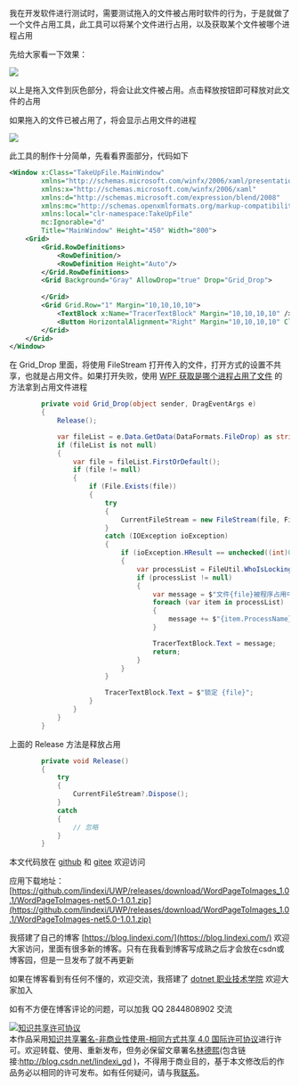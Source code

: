 
我在开发软件进行测试时，需要测试拖入的文件被占用时软件的行为，于是就做了一个文件占用工具，此工具可以将某个文件进行占用，以及获取某个文件被哪个进程占用

<!--more-->


<!-- CreateTime:2021/11/12 19:21:58 -->

<!-- 发布 -->
<!-- 博客 -->

先给大家看一下效果：

<!-- ![](image/WPF 制作一个占用文件的测试工具/WPF 制作一个占用文件的测试工具0.png) -->
![](http://image.acmx.xyz/lindexi%2F202111121923211935.jpg)

以上是拖入文件到灰色部分，将会让此文件被占用。点击释放按钮即可释放对此文件的占用

如果拖入的文件已被占用了，将会显示占用文件的进程

<!-- ![](image/WPF 制作一个占用文件的测试工具/WPF 制作一个占用文件的测试工具1.png) -->

![](http://image.acmx.xyz/lindexi%2F20211112192511185.jpg)

此工具的制作十分简单，先看看界面部分，代码如下

```xml
<Window x:Class="TakeUpFile.MainWindow"
        xmlns="http://schemas.microsoft.com/winfx/2006/xaml/presentation"
        xmlns:x="http://schemas.microsoft.com/winfx/2006/xaml"
        xmlns:d="http://schemas.microsoft.com/expression/blend/2008"
        xmlns:mc="http://schemas.openxmlformats.org/markup-compatibility/2006"
        xmlns:local="clr-namespace:TakeUpFile"
        mc:Ignorable="d"
        Title="MainWindow" Height="450" Width="800">
    <Grid>
        <Grid.RowDefinitions>
            <RowDefinition/>
            <RowDefinition Height="Auto"/>
        </Grid.RowDefinitions>
        <Grid Background="Gray" AllowDrop="true" Drop="Grid_Drop">
            
        </Grid>
        <Grid Grid.Row="1" Margin="10,10,10,10">
            <TextBlock x:Name="TracerTextBlock" Margin="10,10,10,10" />
            <Button HorizontalAlignment="Right" Margin="10,10,10,10" Click="Button_Click">释放</Button>
        </Grid>
    </Grid>
</Window>
```

在 Grid_Drop 里面，将使用 FileStream 打开传入的文件，打开方式的设置不共享，也就是占用文件。如果打开失败，使用 [WPF 获取是哪个进程占用了文件](https://blog.lindexi.com/post/WPF-%E8%8E%B7%E5%8F%96%E6%98%AF%E5%93%AA%E4%B8%AA%E8%BF%9B%E7%A8%8B%E5%8D%A0%E7%94%A8%E4%BA%86%E6%96%87%E4%BB%B6.html ) 的方法拿到占用文件进程

```csharp
        private void Grid_Drop(object sender, DragEventArgs e)
        {
            Release();

            var fileList = e.Data.GetData(DataFormats.FileDrop) as string[];
            if (fileList is not null)
            {
                var file = fileList.FirstOrDefault();
                if (file != null)
                {
                    if (File.Exists(file))
                    {
                        try
                        {
                            CurrentFileStream = new FileStream(file, FileMode.Open, FileAccess.ReadWrite, FileShare.None);
                        }
                        catch (IOException ioException)
                        {
                            if (ioException.HResult == unchecked((int)0x80070020))
                            {
                                var processList = FileUtil.WhoIsLocking(file);
                                if (processList != null)
                                {
                                    var message = $"文件{file}被程序占用中：";
                                    foreach (var item in processList)
                                    {
                                        message += $"{item.ProcessName}({item.Id});";
                                    }

                                    TracerTextBlock.Text = message;
                                    return;
                                }
                            }
                        }

                        TracerTextBlock.Text = $"锁定 {file}";
                    }
                }
            }
        }
```

上面的 Release 方法是释放占用

```csharp
        private void Release()
        {
            try
            {
                CurrentFileStream?.Dispose();
            }
            catch
            {
                // 忽略
            }
        }
```

本文代码放在 [github](https://github.com/lindexi/lindexi_gd/tree/7093026adf0907469f39ea69dc67eea10c3a6d4c/TakeUpFile) 和 [gitee](https://gitee.com/lindexi/lindexi_gd/tree/7093026adf0907469f39ea69dc67eea10c3a6d4c/TakeUpFile) 欢迎访问

应用下载地址： [https://github.com/lindexi/UWP/releases/download/WordPageToImages_1.0.1/WordPageToImages-net5.0-1.0.1.zip](https://github.com/lindexi/UWP/releases/download/WordPageToImages_1.0.1/WordPageToImages-net5.0-1.0.1.zip)



我搭建了自己的博客 [https://blog.lindexi.com/](https://blog.lindexi.com/) 欢迎大家访问，里面有很多新的博客。只有在我看到博客写成熟之后才会放在csdn或博客园，但是一旦发布了就不再更新

如果在博客看到有任何不懂的，欢迎交流，我搭建了 [dotnet 职业技术学院](https://t.me/dotnet_campus) 欢迎大家加入

如有不方便在博客评论的问题，可以加我 QQ 2844808902 交流

<a rel="license" href="http://creativecommons.org/licenses/by-nc-sa/4.0/"><img alt="知识共享许可协议" style="border-width:0" src="https://licensebuttons.net/l/by-nc-sa/4.0/88x31.png" /></a><br />本作品采用<a rel="license" href="http://creativecommons.org/licenses/by-nc-sa/4.0/">知识共享署名-非商业性使用-相同方式共享 4.0 国际许可协议</a>进行许可。欢迎转载、使用、重新发布，但务必保留文章署名[林德熙](http://blog.csdn.net/lindexi_gd)(包含链接:http://blog.csdn.net/lindexi_gd )，不得用于商业目的，基于本文修改后的作品务必以相同的许可发布。如有任何疑问，请与我[联系](mailto:lindexi_gd@163.com)。